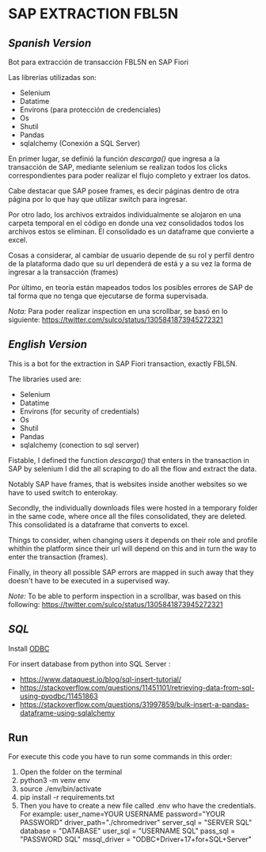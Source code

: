 # SAP EXTRACTION FBL5N

## ***Spanish Version***

Bot para extracción de transacción FBL5N en SAP Fiori

Las librerías utilizadas son:
- Selenium
- Datatime
- Environs (para protección de credenciales)
- Os
- Shutil
- Pandas
- sqlalchemy (Conexión a SQL Server)

En primer lugar, se definió la función *descarga()* que ingresa a la transacción de SAP, mediante selenium se realizan todos los clicks correspondientes para poder realizar el flujo completo y extraer los datos.

Cabe destacar que SAP posee frames, es decir páginas dentro de otra página por lo que hay que utilizar switch para ingresar.

Por otro lado, los archivos extraidos individualmente se alojaron en una carpeta temporal en el código en donde una vez consolidados todos los archivos estos se eliminan. El consolidado es un dataframe que convierte a excel.

Cosas a considerar, al cambiar de usuario depende de su rol y perfil dentro de la plataforma dado que su url dependerá de está y a su vez la forma de ingresar a la transacción (frames)

Por último, en teoría están mapeados todos los posibles errores de SAP de tal forma que no tenga que ejecutarse de forma supervisada.

*Nota:* Para poder realizar inspection en una scrollbar, se basó en lo siguiente:
https://twitter.com/sulco/status/1305841873945272321

## ***English Version***

This is a bot for the extraction in SAP Fiori transaction, exactly FBL5N. 

The libraries used are:
- Selenium
- Datatime
- Environs (for security of credentials)
- Os
- Shutil
- Pandas
- sqlalchemy (conection to sql server)

Fistable, I defined the function *descarga()* that enters in the transaction in SAP by selenium I did the all scraping to do all the flow and extract the data.

Notably SAP have frames, that is websites inside another websites so we have to used switch to enterokay.

Secondly, the individually downloads files were hosted in a temporary folder in the same code, where once all the files consolidated, they are deleted. This consolidated is a dataframe that converts to excel.

Things to consider, when changing users it depends on their role and profile whithin the platform since their url will depend on this and in turn the way to enter the transaction (frames).

Finally, in theory all possible SAP errors are mapped in such away that they doesn't have to be executed in a supervised way.

*Note:* To be able to perform inspection in a scrollbar, was based on this following: https://twitter.com/sulco/status/1305841873945272321 

## *SQL*
Install [ODBC](https://docs.microsoft.com/en-us/sql/connect/odbc/linux-mac/install-microsoft-odbc-driver-sql-server-macos?view=sql-server-ver15)

For insert database from python into SQL Server :
- https://www.dataquest.io/blog/sql-insert-tutorial/
- https://stackoverflow.com/questions/11451101/retrieving-data-from-sql-using-pyodbc/11451863 
- https://stackoverflow.com/questions/31997859/bulk-insert-a-pandas-dataframe-using-sqlalchemy

## Run
For execute this code you have to run some commands in this order: 
1. Open the folder on the terminal
2. python3 -m venv env
3. source ./env/bin/activate
4. pip install -r requirements.txt
5. Then you have to create a new file called .env who have the credentials. For example:
    user_name=YOUR USERNAME
    password="YOUR PASSWORD"
    driver_path="./chromedriver"
    server_sql = "SERVER SQL"
    database = "DATABASE"
    user_sql = "USERNAME SQL"
    pass_sql = "PASSWORD SQL"
    mssql_driver = "ODBC+Driver+17+for+SQL+Server"
